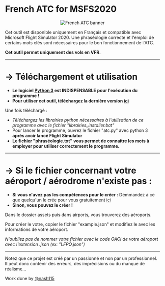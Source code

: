 # French ATC for MSFS2020

<p align="center">
  <img alt="French ATC banner" src="https://repository-images.githubusercontent.com/543331682/6cbbd56f-6373-4cd9-b418-34150eadeb98">
</p>

Cet outil est disponible uniquement en Français et compatible avec Microsoft Flight Simulator 2020. Une phraséologie correcte et l'emploi de certains mots clés sont nécessaires pour le bon fonctionnement de l'ATC.

**Cet outil permet uniquement des vols en VFR.**

-----

# → Téléchargement et utilisation


* **Le logiciel [Python 3](https://www.python.org/downloads/) est INDISPENSABLE pour l'exécution du programme !**
* **Pour utiliser cet outil, téléchargez la dernière version [ici](https://github.com/Nash115/frenchATC-for-MSFS2020/releases)**

Une fois téléchargé :
* *Téléchargez les librairies python nécessaires à l'utilisation de ce programme avec le fichier "librairies_installer.bat"*
* Pour lancer le programme, ouvrez le fichier "atc.py" avec python 3 **après avoir lancé Flight Simulator**
* **Le fichier "phraséologie.txt" vous permet de connaitre les mots à employer pour utiliser correctement le programme.**

-----

# → Si le fichier concernant votre aéroport / aérodrome n'existe pas :

* **Si vous n'avez pas les compétences pour le créer :**
Demmandez à ce que quelqu'un le crée pour vous gratuitement [ici](https://github.com/Nash115/frenchATC-for-MSFS2020/discussions/new?category=need-a-new-airport)
* **Sinon, vous pouvez le créer !**

Dans le dossier assets puis dans airports, vous trouverez des aéroports.

Pour créer le votre, copier le fichier "example.json" et modifiez le avec les informations de votre aéroport.

*N'oubliez pas de nommer votre fichier avec le code OACI de votre aéroport avec l'extension .json (ex: "LFPO.json")*

-----

Notez que ce projet est créé par un passionné et non par un professionnel. Il peut donc contenir des erreurs, des imprécisions ou du manque de réalisme...

Work done by [@nash115](https://github.com/Nash115)
